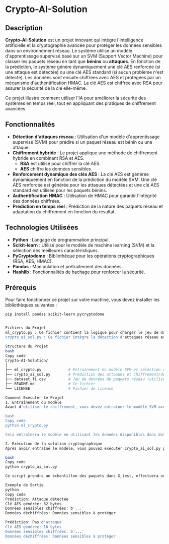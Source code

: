 # Crypto-AI-Solution

## Description

**Crypto-AI-Solution** est un projet innovant qui intègre l'intelligence artificielle et la cryptographie avancée pour protéger les données sensibles dans un environnement réseau. Le système utilise un modèle d'apprentissage supervisé basé sur un SVM (Support Vector Machine) pour classer les paquets réseau en tant que **bénins** ou **attaques**. En fonction de la prédiction, le système génère dynamiquement une clé AES renforcée (si une attaque est détectée) ou une clé AES standard (si aucun problème n'est détecté). Les données sont ensuite chiffrées avec AES et protégées par un mécanisme d'authentification HMAC. La clé AES est chiffrée avec RSA pour assurer la sécurité de la clé elle-même.

Ce projet illustre comment utiliser l'IA pour améliorer la sécurité des systèmes en temps réel, tout en appliquant des pratiques de chiffrement avancées.

## Fonctionnalités

- **Détection d'attaques réseau** : Utilisation d'un modèle d'apprentissage supervisé (SVM) pour prédire si un paquet réseau est bénin ou une attaque.
- **Chiffrement hybride** : Le projet applique une méthode de chiffrement hybride en combinant RSA et AES.
  - **RSA** est utilisé pour chiffrer la clé AES.
  - **AES** chiffre les données sensibles.
- **Renforcement dynamique des clés AES** : La clé AES est générée dynamiquement en fonction de la prédiction du modèle SVM. Une clé AES renforcée est générée pour les attaques détectées et une clé AES standard est utilisée pour les paquets bénins.
- **Authentification HMAC** : Utilisation de HMAC pour garantir l'intégrité des données chiffrées.
- **Prédiction en temps réel** : Prédiction de la nature des paquets réseau et adaptation du chiffrement en fonction du résultat.

## Technologies Utilisées

- **Python** : Langage de programmation principal.
- **Scikit-learn** : Utilisé pour le modèle de machine learning (SVM) et la sélection des meilleures caractéristiques.
- **PyCryptodome** : Bibliothèque pour les opérations cryptographiques (RSA, AES, HMAC).
- **Pandas** : Manipulation et prétraitement des données.
- **Hashlib** : Fonctionnalités de hachage pour renforcer la sécurité.

## Prérequis

Pour faire fonctionner ce projet sur votre machine, vous devez installer les bibliothèques suivantes :

```bash
pip install pandas scikit-learn pycryptodome


Fichiers du Projet
ml_crypto.py : Ce fichier contient la logique pour charger le jeu de données, entraîner un modèle SVM, et sélectionner les meilleures fonctionnalités du dataset pour l'entraînement.
crypto_ai_sol.py : Ce fichier intègre la détection d'attaques réseau avec le chiffrement et déchiffrement des données, ainsi que la gestion des clés RSA et AES.

Structure du Projet
bash
Copy code
Crypto-AI-Solution/
│
├── ml_crypto.py            # Entraînement du modèle SVM et sélection des features
├── crypto_ai_sol.py        # Prédiction des attaques et chiffrement/déchiffrement des données
├── dataset_fi.csv          # Jeu de données de paquets réseau (utilisé pour l'entraînement du modèle)
├── README.md               # Ce fichier
└── LICENSE                 # Fichier de licence

Comment Exécuter le Projet
1. Entraînement du modèle
Avant d'utiliser le chiffrement, vous devez entraîner le modèle SVM avec le fichier ml_crypto.py. Ce modèle sert à prédire si un paquet réseau est bénin ou une attaque.

bash
Copy code
python ml_crypto.py

Cela entraînera le modèle en utilisant les données disponibles dans dataset_fi.csv et sélectionnera les meilleures fonctionnalités pour l'entraînement.

2. Exécution de la solution cryptographique
Après avoir entraîné le modèle, vous pouvez exécuter crypto_ai_sol.py pour tester la solution de chiffrement et déchiffrement basée sur les prédictions du modèle.

bash
Copy code
python crypto_ai_sol.py

Ce script prendra un échantillon des paquets dans X_test, effectuera une prédiction (attaque ou bénin), générera la clé AES en fonction de la prédiction et procédera au chiffrement des données. Il affichera ensuite les données chiffrées et déchiffrées.

Exemple de Sortie
python
Copy code
Prédiction: Attaque détectée
Clé AES générée: 32 bytes
Données sensibles chiffrées: b'...'
Données déchiffrées: Données sensibles à protéger

Prédiction: Pas d'attaque
Clé AES générée: 16 bytes
Données sensibles chiffrées: b'...'
Données déchiffrées: Données sensibles à protéger

